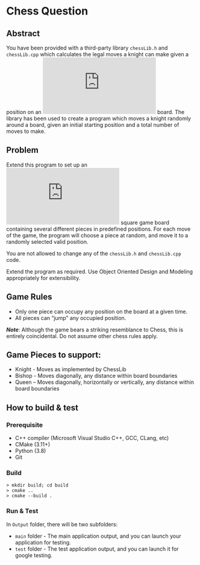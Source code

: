 # Chess Question

## Abstract
You have been provided with a third-party library `chessLib.h` and `chessLib.cpp` which calculates the legal moves a knight can make given a position on an ![8\times8](https://latex.codecogs.com/svg.latex?8%5Ctimes8) board. The library has been used to create a program which moves a knight randomly around a board, given an initial starting position and a total number of moves to make.

## Problem
Extend this program to set up an ![8\times8](https://latex.codecogs.com/svg.latex?8%5Ctimes8) square game board containing several different pieces in predefined positions.
For each move of the game, the program will choose a piece at random, and move it to a randomly selected valid position.

You are not allowed to change any of the `chessLib.h` and `chessLib.cpp` code.
 
Extend the program as required. 
Use Object Oriented Design and Modeling appropriately for extensibility.

## Game Rules
* Only one piece can occupy any position on the board at a given time.
* All pieces can “jump” any occupied position.

*__Note__*: Although the game bears a striking resemblance to Chess, this is entirely coincidental. Do not assume other chess rules apply.

## Game Pieces to support:
* Knight - Moves as implemented by ChessLib
* Bishop - Moves diagonally, any distance within board boundaries
* Queen – Moves diagonally, horizontally or vertically, any distance within board boundaries

## How to build & test
### Prerequisite
* C++ compiler (Microsoft Visual Studio C++, GCC, CLang, etc)
* CMake (3.11+)
* Python (3.8)
* Git

### Build
````batch
> mkdir build; cd build
> cmake ..
> cmake --build .
````

### Run & Test
In `Output` folder, there will be two subfolders:
* `main` folder - The main application output, and you can launch your application for testing.
* `test` folder - The test application output, and you can launch it for google testing.


